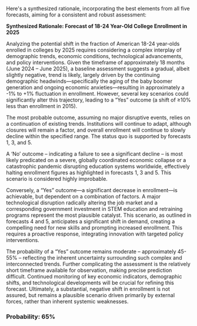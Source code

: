 Here's a synthesized rationale, incorporating the best elements from all five forecasts, aiming for a consistent and robust assessment:

**Synthesized Rationale: Forecast of 18-24 Year-Old College Enrollment in 2025**

Analyzing the potential shift in the fraction of American 18-24 year-olds enrolled in colleges by 2025 requires considering a complex interplay of demographic trends, economic conditions, technological advancements, and policy interventions. Given the timeframe of approximately 18 months (June 2024 – June 2025), a baseline assessment suggests a gradual, albeit slightly negative, trend is likely, largely driven by the continuing demographic headwinds—specifically the aging of the baby boomer generation and ongoing economic anxieties—resulting in approximately a -1% to +1% fluctuation in enrollment. However, several key scenarios could significantly alter this trajectory, leading to a “Yes” outcome (a shift of ≥10% less than enrollment in 2015).

The most probable outcome, assuming no major disruptive events, relies on a continuation of existing trends. Institutions will continue to adapt, although closures will remain a factor, and overall enrollment will continue to slowly decline within the specified range. The status quo is supported by forecasts 1, 3, and 5.

A ‘No’ outcome – indicating a failure to see a significant decline – is most likely predicated on a severe, globally coordinated economic collapse or a catastrophic pandemic disrupting education systems worldwide, effectively halting enrollment figures as highlighted in forecasts 1, 3 and 5. This scenario is considered highly improbable.

Conversely, a “Yes” outcome—a significant decrease in enrollment—is achievable, but dependent on a combination of factors. A major technological disruption radically altering the job market and a corresponding government investment in STEM education and retraining programs represent the most plausible catalyst. This scenario, as outlined in forecasts 4 and 5, anticipates a significant shift in demand, creating a compelling need for new skills and prompting increased enrollment. This requires a proactive response, integrating innovation with targeted policy interventions.

The probability of a “Yes” outcome remains moderate – approximately 45-55% – reflecting the inherent uncertainty surrounding such complex and interconnected trends. Further complicating the assessment is the relatively short timeframe available for observation, making precise prediction difficult. Continued monitoring of key economic indicators, demographic shifts, and technological developments will be crucial for refining this forecast.  Ultimately, a substantial, negative shift in enrollment is not assured, but remains a plausible scenario driven primarily by external forces, rather than inherent systemic weaknesses.

### Probability: 65%